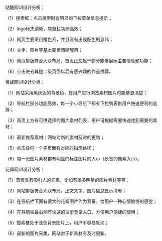 站酷网UI设计分析：

（1）搜索框：点击搜索时有明显的下拉菜单信息提示；

（2）logo标志清晰，导航栏功能高效；

（3）网页主要采用橙色系，并且没有出现配色的忌讳；

（4）文字、图片等基本要素清晰醒目；

（5）网页排版符合大众布局，首页正文躯干部分能够展示主要信息和功能；

（6）点击进去其他二级页面以后有感兴趣的作品推荐。

黄蜂网UI设计分析：

（1）网站采用黑灰色的背景色，在用户进行浏览素材图片时能够更清楚；

（2）导航栏部分功能高效，每一个小导航下都有下拉列表供用户快速便利的选择；

（3）首页上方有可供选择的图片素材列表，用户可根据需要快速找到需要的素材；

（4）最新推荐素材：网站对新的素材及时的更新；

（5）点击任何一个子页面有对应的指示路径；

（6）每一张图片素材都有明显的标注图片的大小（长宽的像素大小）。

花瓣网UI设计分析：

（1）首页具有吸引人的元素，比如有很多明星的图片素材等等；

（2）网站排版符合大众布局，正文文字、图片信息显示清晰；

（3）在导航栏下面有很大的花瓣图片作为背景，给用户一种心情愉悦的感觉；

（4）在导航栏最右侧有快速的注册登录入口，方便用户便捷的使用；

（5）搜索框处于浅色背景图片上，用户不容易发现；

（6）最新的图片采集，网站对于新素材有及时更新。
